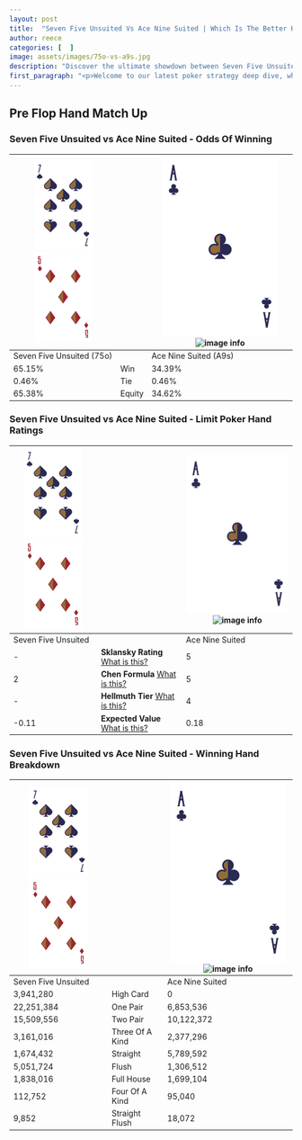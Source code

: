 ```yaml
---
layout: post
title:  "Seven Five Unsuited Vs Ace Nine Suited | Which Is The Better Hand In Poker? A Complete Guide"
author: reece
categories: [  ]
image: assets/images/75o-vs-a9s.jpg
description: "Discover the ultimate showdown between Seven Five Unsuited and Ace Nine Suited in poker! Uncover the odds, strategies, and scenarios where one hand triumphs over the other. Get ready to up your poker game with this thrilling analysis."
first_paragraph: "<p>Welcome to our latest poker strategy deep dive, where we're pitting two distinct hands against each other in a high-stakes showdown: Seven Five Unsuited vs Ace Nine Suited.</p><p>In the dynamic world of poker, every decision counts, and knowing which hand holds the upper hand is key to your success at the table.</p><p>In this article, we'll dissect these two hands, explore the scenarios where one dominates the other, and equip you with the knowledge to make strategic choices that can tip the odds in your favor.</p><p>Get ready to unravel the intriguing dynamics of these poker hands and elevate your game to new heights.</p>"
---
```




[comment]: # (sp0)

## Pre Flop Hand Match Up

<div class="table hand-ratings" markdown="1"> 



### Seven Five Unsuited vs Ace Nine Suited - Odds Of Winning


    
| ![image info](assets/images/hand1/7.png) ![image info](assets/images/hand1/5o.png) |  | ![image info](assets/images/hand2/A.png) ![image info](assets/images/hand2/9s.png) |
| -------- | -------- | -------- |
| Seven Five Unsuited (75o) |  | Ace Nine Suited (A9s) |
| 65.15% | Win | 34.39% |
| 0.46% | Tie | 0.46% |
| 65.38% | Equity | 34.62% |




[comment]: # (sp1)



### Seven Five Unsuited vs Ace Nine Suited - Limit Poker Hand Ratings


    
| ![image info](assets/images/hand1/7.png) ![image info](assets/images/hand1/5o.png) |  | ![image info](assets/images/hand2/A.png) ![image info](assets/images/hand2/9s.png) |
| -------- | -------- | -------- |
| Seven Five Unsuited |  | Ace Nine Suited |
| - | **Sklansky Rating** [What is this?](/sklansky-rating-explained) | 5 |
| 2 | **Chen Formula** [What is this?](/chen-formula-explained) | 5 |
| - | **Hellmuth Tier** [What is this?](/Hellmuth-tier-explained) | 4 |
| -0.11 | **Expected Value** [What is this?](/expected-value-explained) | 0.18 |




[comment]: # (sp2)



### Seven Five Unsuited vs Ace Nine Suited - Winning Hand Breakdown


    
| ![image info](assets/images/hand1/7.png) ![image info](assets/images/hand1/5o.png) |  | ![image info](assets/images/hand2/A.png) ![image info](assets/images/hand2/9s.png) |
| -------- | -------- | -------- |
| Seven Five Unsuited |  | Ace Nine Suited |
| 3,941,280 | High Card | 0 |
| 22,251,384 | One Pair | 6,853,536 |
| 15,509,556 | Two Pair | 10,122,372 |
| 3,161,016 | Three Of A Kind | 2,377,296 |
| 1,674,432 | Straight | 5,789,592 |
| 5,051,724 | Flush | 1,306,512 |
| 1,838,016 | Full House | 1,699,104 |
| 112,752 | Four Of A Kind | 95,040 |
| 9,852 | Straight Flush | 18,072 |




[comment]: # (sp3)



</div>

[comment]: # (sp4)



[comment]: # (sp5)

